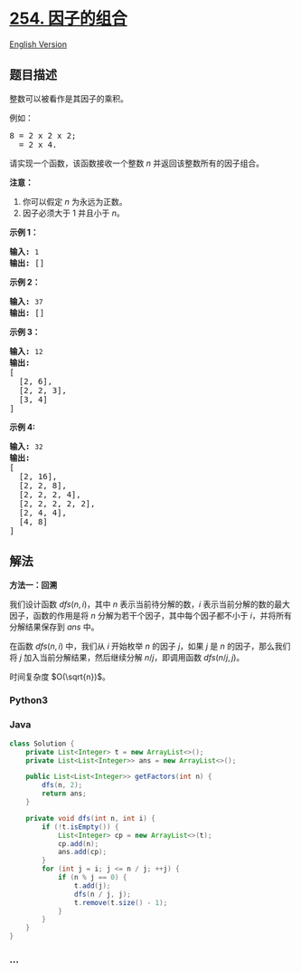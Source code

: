 # [254. 因子的组合](https://leetcode.cn/problems/factor-combinations)

[English Version](/solution/0200-0299/0254.Factor%20Combinations/README_EN.md)

## 题目描述

<!-- 这里写题目描述 -->

<p>整数可以被看作是其因子的乘积。</p>

<p>例如：</p>

<pre>8 = 2 x 2 x 2;
  = 2 x 4.</pre>

<p>请实现一个函数，该函数接收一个整数 <em>n</em>&nbsp;并返回该整数所有的因子组合。</p>

<p><strong>注意：</strong></p>

<ol>
	<li>你可以假定 <em>n</em> 为永远为正数。</li>
	<li>因子必须大于 1 并且小于 <em>n</em>。</li>
</ol>

<p><strong>示例 1：</strong></p>

<pre><strong>输入: </strong><code>1</code>
<strong>输出: </strong>[]
</pre>

<p><strong>示例 2：</strong></p>

<pre><strong>输入: </strong><code>37</code>
<strong>输出: </strong>[]</pre>

<p><strong>示例 3：</strong></p>

<pre><strong>输入: </strong><code>12</code>
<strong>输出:</strong>
[
  [2, 6],
  [2, 2, 3],
  [3, 4]
]</pre>

<p><strong>示例 4: </strong></p>

<pre><strong>输入: </strong><code>32</code>
<strong>输出:</strong>
[
  [2, 16],
  [2, 2, 8],
  [2, 2, 2, 4],
  [2, 2, 2, 2, 2],
  [2, 4, 4],
  [4, 8]
]
</pre>

## 解法

<!-- 这里可写通用的实现逻辑 -->

**方法一：回溯**

我们设计函数 $dfs(n, i)$，其中 $n$ 表示当前待分解的数，$i$ 表示当前分解的数的最大因子，函数的作用是将 $n$ 分解为若干个因子，其中每个因子都不小于 $i$，并将所有分解结果保存到 $ans$ 中。

在函数 $dfs(n, i)$ 中，我们从 $i$ 开始枚举 $n$ 的因子 $j$，如果 $j$ 是 $n$ 的因子，那么我们将 $j$ 加入当前分解结果，然后继续分解 $n / j$，即调用函数 $dfs(n / j, j)$。

时间复杂度 $O(\sqrt{n})$。

<!-- tabs:start -->

### **Python3**

<!-- 这里可写当前语言的特殊实现逻辑 -->



### **Java**

<!-- 这里可写当前语言的特殊实现逻辑 -->

```java
class Solution {
    private List<Integer> t = new ArrayList<>();
    private List<List<Integer>> ans = new ArrayList<>();

    public List<List<Integer>> getFactors(int n) {
        dfs(n, 2);
        return ans;
    }

    private void dfs(int n, int i) {
        if (!t.isEmpty()) {
            List<Integer> cp = new ArrayList<>(t);
            cp.add(n);
            ans.add(cp);
        }
        for (int j = i; j <= n / j; ++j) {
            if (n % j == 0) {
                t.add(j);
                dfs(n / j, j);
                t.remove(t.size() - 1);
            }
        }
    }
}
```









### **...**

```

```


